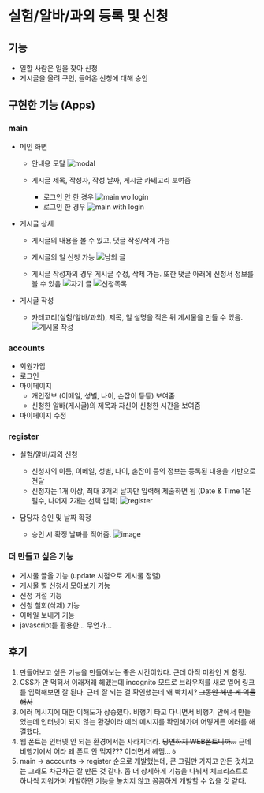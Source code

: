 # 실험/알바/과외 등록 및 신청
## 기능
- 일할 사람은 일을 찾아 신청
- 게시글을 올려 구인, 들어온 신청에 대해 승인

## 구현한 기능 (Apps)
### main 
- 메인 화면
    - 안내용 모달
    ![modal](https://user-images.githubusercontent.com/101262081/183332311-0c94c7b2-8489-4c00-8acb-7c0b852c660a.jpg)

    - 게시글 제목, 작성자, 작성 날짜, 게시글 카테고리 보여줌
        - 로그인 안 한 경우
        ![main wo login](https://user-images.githubusercontent.com/101262081/183332098-b5b9b1f6-b419-4b01-98c4-a74a617e7798.jpg)
        - 로그인 한 경우
        ![main with login](https://user-images.githubusercontent.com/101262081/183332187-74ee4723-3a60-4548-8197-4d88d1d74135.jpg)


- 게시글 상세
    - 게시글의 내용을 볼 수 있고, 댓글 작성/삭제 가능
    - 게시글의 일 신청 가능
    ![남의 글](https://user-images.githubusercontent.com/101262081/183332503-9630d68c-c7b1-410e-900c-b7a2bd18057c.jpg)

    
    - 게시글 작성자의 경우 게시글 수정, 삭제 가능. 또한 댓글 아래에 신청서 정보를 볼 수 있음
    ![자기 글](https://user-images.githubusercontent.com/101262081/183332345-5fcf6576-981a-42f1-8742-b8b6ba489d32.jpg)
    ![신청목록](https://user-images.githubusercontent.com/101262081/183332372-ce787cd8-005b-4d0d-8f1b-3ad2202ec66b.jpg)

    
- 게시글 작성
    - 카테고리(실험/알바/과외), 제목, 일 설명을 적은 뒤 게시물을 만들 수 있음.
    ![게시물 작성](https://user-images.githubusercontent.com/101262081/183332484-661efa88-2df7-4a29-9e58-e5864c6a41ba.jpg)


### accounts 
- 회원가입
- 로그인
- 마이페이지
    - 개인정보 (이메일, 성별, 나이, 손잡이 등등) 보여줌
    - 신청한 알바(게시글)의 제목과 자신이 신청한 시간을 보여줌
- 마이페이지 수정

### register
- 실험/알바/과외 신청
    - 신청자의 이름, 이메일, 성별, 나이, 손잡이 등의 정보는 등록된 내용을 기반으로 전달
    - 신청자는 1개 이상, 최대 3개의 날짜만 입력해 제출하면 됨 (Date & Time 1은 필수, 나머지 2개는 선택 입력)
    ![register](https://user-images.githubusercontent.com/101262081/183335199-f85b2537-33dc-451e-8cc6-4bf03cb7494f.jpg)

    
- 담당자 승인 및 날짜 확정
    - 승인 시 확정 날짜를 적어줌.
    ![image](https://user-images.githubusercontent.com/101262081/183335340-c9bac206-f6e6-41d0-98dc-9e32e34c6521.png)



### 더 만들고 싶은 기능
- 게시물 끌올 기능 (update 시점으로 게시물 정렬)
- 게시물 별 신청서 모아보기 기능
- 신청 거절 기능
- 신청 철회(삭제) 기능
- 이메일 보내기 기능
- javascript를 활용한... 무언가...


## 후기
1. 만들어보고 싶은 기능을 만들어보는 좋은 시간이었다. 근데 아직 미완인 게 함정.
2. CSS가 안 먹혀서 이래저래 헤맸는데 incognito 모드로 브라우저를 새로 열어 링크를 입력해보면 잘 된다. 근데 잘 되는 걸 확인했는데 왜 빡치지? ~~그동안 헤맨 게 억울해서~~ 
3. 에러 메시지에 대한 이해도가 상승했다. 비행기 타고 다니면서 비행기 안에서 만들었는데 인터넷이 되지 않는 환경이라 에러 메시지를 확인해가며 어떻게든 에러를 해결했다. 
4. 웹 폰트는 인터넷 안 되는 환경에서는 사라지더라. ~~당연하지 WEB폰트니까...~~ 근데 비행기에서 어라 왜 폰트 안 먹지??? 이러면서 헤맴...ㅎ
5. main -> accounts -> register 순으로 개발했는데, 큰 그림만 가지고 만든 것치고는 그래도 차근차근 잘 만든 것 같다. 좀 더 상세하게 기능을 나눠서 체크리스트로 하나씩 지워가며 개발하면 기능을 놓치지 않고 꼼꼼하게 개발할 수 있을 것 같다.

